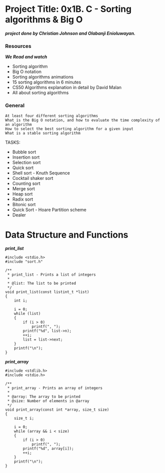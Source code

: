 # Project Title: 0x1B. C - Sorting algorithms & Big O
***project done by Christian Johnson and Olabanji Enioluwayan.***

### Resources
***We Read and watch***

+ Sorting algorithm
+ Big O notation
+ Sorting algorithms animations
+ 15 sorting algorithms in 6 minutes
+ CS50 Algorithms explanation in detail by David Malan
+ All about sorting algorithms


### General
```
At least four different sorting algorithms
What is the Big O notation, and how to evaluate the time complexity of an algorithm
How to select the best sorting algorithm for a given input
What is a stable sorting algorithm
```

TASKS:
+ Bubble sort
+ Insertion sort
+ Selection sort
+ Quick sort
+ Shell sort - Knuth Sequence
+ Cocktail shaker sort
+ Counting sort
+ Merge sort
+ Heap sort
+ Radix sort
+ Bitonic sort
+ Quick Sort - Hoare Partition scheme
+ Dealer

# Data Structure and Functions

***print_list***
```
#include <stdio.h>
#include "sort.h"

/**
 * print_list - Prints a list of integers
 *
 * @list: The list to be printed
 */
void print_list(const listint_t *list)
{
    int i;

    i = 0;
    while (list)
    {
        if (i > 0)
            printf(", ");
        printf("%d", list->n);
        ++i;
        list = list->next;
    }
    printf("\n");
}
```

***print_array***
```
#include <stdlib.h>
#include <stdio.h>

/**
 * print_array - Prints an array of integers
 *
 * @array: The array to be printed
 * @size: Number of elements in @array
 */
void print_array(const int *array, size_t size)
{
    size_t i;

    i = 0;
    while (array && i < size)
    {
        if (i > 0)
            printf(", ");
        printf("%d", array[i]);
        ++i;
    }
    printf("\n");
}
```







